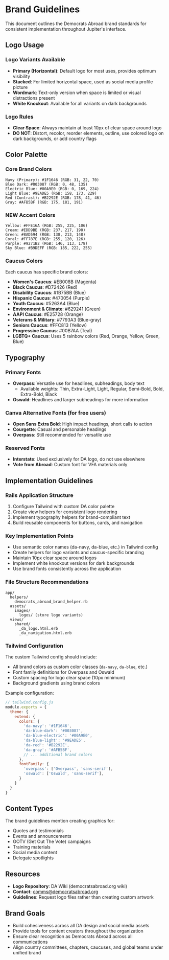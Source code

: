 # Brand Guidelines

This document outlines the Democrats Abroad brand standards for consistent implementation throughout Jupiter's interface.

## Logo Usage

### Logo Variants Available
- **Primary (Horizontal)**: Default logo for most uses, provides optimum visibility
- **Stacked**: For limited horizontal space, used as social media profile picture
- **Wordmark**: Text-only version when space is limited or visual distractions present
- **White Knockout**: Available for all variants on dark backgrounds

### Logo Rules
- **Clear Space**: Always maintain at least 10px of clear space around logo
- **DO NOT**: Distort, recolor, reorder elements, outline, use colored logo on dark backgrounds, or add country flags

## Color Palette

### Core Brand Colors
```
Navy (Primary): #1F1646 (RGB: 31, 22, 70)
Blue Dark: #003087 (RGB: 0, 48, 135)  
Electric Blue: #00A9E0 (RGB: 0, 169, 224)
Light Blue: #9EADE5 (RGB: 158, 173, 229)
Red (Contrast): #B2292E (RGB: 178, 41, 46)
Gray: #AFB5BF (RGB: 175, 181, 191)
```

### NEW Accent Colors
```
Yellow: #FFE16A (RGB: 255, 225, 106)
Cream: #EDD9BE (RGB: 237, 217, 190)  
Green: #8AD594 (RGB: 138, 213, 148)
Coral: #FF787E (RGB: 255, 120, 126)
Purple: #9271B2 (RGB: 146, 113, 178)
Sky Blue: #B9DEFF (RGB: 185, 222, 255)
```

### Caucus Colors
Each caucus has specific brand colors:
- **Women's Caucus**: #EB008B (Magenta)
- **Black Caucus**: #D72426 (Red)
- **Disability Caucus**: #1B75BB (Blue)
- **Hispanic Caucus**: #470054 (Purple)
- **Youth Caucus**: #5263A4 (Blue)
- **Environment & Climate**: #629241 (Green)
- **AAPI Caucus**: #E25728 (Orange)
- **Veterans & Military**: #7793A3 (Blue-gray)
- **Seniors Caucus**: #FFC813 (Yellow)
- **Progressive Caucus**: #00B7AA (Teal)
- **LGBTQ+ Caucus**: Uses 5 rainbow colors (Red, Orange, Yellow, Green, Blue)

## Typography

### Primary Fonts
- **Overpass**: Versatile use for headlines, subheadings, body text
  - Available weights: Thin, Extra-Light, Light, Regular, Semi-Bold, Bold, Extra-Bold, Black
- **Oswald**: Headlines and larger subheadings for more information

### Canva Alternative Fonts (for free users)
- **Open Sans Extra Bold**: High impact headings, short calls to action
- **Courgette**: Casual and personable headings
- **Overpass**: Still recommended for versatile use

### Reserved Fonts
- **Interstate**: Used exclusively for DA logo, do not use elsewhere
- **Vote from Abroad**: Custom font for VFA materials only

## Implementation Guidelines

### Rails Application Structure
1. Configure Tailwind with custom DA color palette
2. Create view helpers for consistent logo rendering
3. Implement typography helpers for brand-compliant text
4. Build reusable components for buttons, cards, and navigation

### Key Implementation Points
- Use semantic color names (da-navy, da-blue, etc.) in Tailwind config
- Create helpers for logo variants and caucus-specific branding
- Maintain 10px clear space around logos
- Implement white knockout versions for dark backgrounds
- Use brand fonts consistently across the application

### File Structure Recommendations
```
app/
  helpers/
    democrats_abroad_brand_helper.rb
  assets/
    images/
      logos/ (store logo variants)
  views/
    shared/
      _da_logo.html.erb
      _da_navigation.html.erb
```

### Tailwind Configuration

The custom Tailwind config should include:
- All brand colors as custom color classes (`da-navy`, `da-blue`, etc.)
- Font family definitions for Overpass and Oswald
- Custom spacing for logo clear space (10px minimum)
- Background gradients using brand colors

Example configuration:
```javascript
// tailwind.config.js
module.exports = {
  theme: {
    extend: {
      colors: {
        'da-navy': '#1F1646',
        'da-blue-dark': '#003087',
        'da-blue-electric': '#00A9E0',
        'da-blue-light': '#9EADE5',
        'da-red': '#B2292E',
        'da-gray': '#AFB5BF',
        // ... additional brand colors
      },
      fontFamily: {
        'overpass': ['Overpass', 'sans-serif'],
        'oswald': ['Oswald', 'sans-serif'],
      }
    }
  }
}
```

## Content Types
The brand guidelines mention creating graphics for:
- Quotes and testimonials
- Events and announcements  
- GOTV (Get Out The Vote) campaigns
- Training materials
- Social media content
- Delegate spotlights

## Resources
- **Logo Repository**: DA Wiki (democratsabroad.org wiki)
- **Contact**: comms@democratsabroad.org
- **Guidelines**: Request logo files rather than creating custom artwork

## Brand Goals
- Build cohesiveness across all DA design and social media assets
- Provide tools for content creators throughout the organization
- Ensure clear recognition as Democrats Abroad across all communications
- Align country committees, chapters, caucuses, and global teams under unified brand